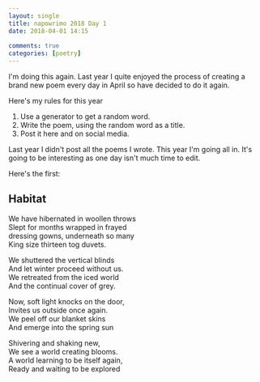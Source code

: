 ```yaml
---  
layout: single  
title: napowrimo 2018 Day 1  
date: 2018-04-01 14:15  
  
comments: true  
categories: [poetry]  
---  
```

I'm doing this again. Last year I quite enjoyed the process of creating a brand new poem every day in April so have decided to do it again.  

Here's my rules for this year  

<ol>  
    <li>Use a generator to get a random word.</li>  
    <li>Write the poem, using the random word as a title.</li>  
    <li>Post it here and on social media.</li>  
</ol>  

Last year I didn't post all the poems I wrote. This year I'm going all in. It's going to be interesting as one day isn't much time to edit.  

Here's the first:  

## Habitat  

We have hibernated in woollen throws  
Slept for months wrapped in frayed  
dressing gowns, underneath so many  
King size thirteen tog duvets.  

We shuttered the vertical blinds  
And let winter proceed without us.  
We retreated from the iced world  
And the continual cover of grey.  

Now, soft light knocks on the door,  
Invites us outside once again.  
We peel off our blanket skins  
And emerge into the spring sun  

Shivering and shaking new,  
We see a world creating blooms.  
A world learning to be itself again,  
Ready and waiting to be explored  
